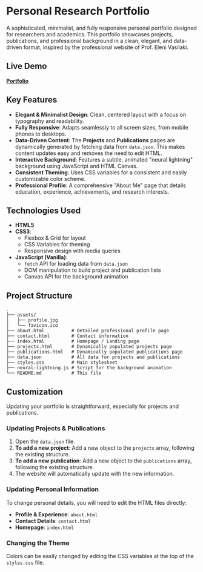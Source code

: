 # Personal Research Portfolio

A sophisticated, minimalist, and fully responsive personal portfolio designed for researchers and academics. This portfolio showcases projects, publications, and professional background in a clean, elegant, and data-driven format, inspired by the professional website of Prof. Eleni Vasilaki.

## Live Demo

**[Portfolio](https://masud1901.github.io/ayon/)**

## Key Features

- **Elegant & Minimalist Design**: Clean, centered layout with a focus on typography and readability.
- **Fully Responsive**: Adapts seamlessly to all screen sizes, from mobile phones to desktops.
- **Data-Driven Content**: The **Projects** and **Publications** pages are dynamically generated by fetching data from `data.json`. This makes content updates easy and removes the need to edit HTML.
- **Interactive Background**: Features a subtle, animated "neural lightning" background using JavaScript and HTML Canvas.
- **Consistent Theming**: Uses CSS variables for a consistent and easily customizable color scheme.
- **Professional Profile**: A comprehensive "About Me" page that details education, experience, achievements, and research interests.

## Technologies Used

- **HTML5**
- **CSS3**:
    - Flexbox & Grid for layout
    - CSS Variables for theming
    - Responsive design with media queries
- **JavaScript (Vanilla)**:
    - `fetch` API for loading data from `data.json`
    - DOM manipulation to build project and publication lists
    - Canvas API for the background animation

## Project Structure

```
.
├── assets/
│   ├── profile.jpg
│   └── favicon.ico
├── about.html          # Detailed professional profile page
├── contact.html        # Contact information
├── index.html          # Homepage / Landing page
├── projects.html       # Dynamically populated projects page
├── publications.html   # Dynamically populated publications page
├── data.json           # All data for projects and publications
├── styles.css          # Main stylesheet
├── neural-lightning.js # Script for the background animation
└── README.md           # This file
```

## Customization

Updating your portfolio is straightforward, especially for projects and publications.

### Updating Projects & Publications

1.  Open the `data.json` file.
2.  **To add a new project**: Add a new object to the `projects` array, following the existing structure.
3.  **To add a new publication**: Add a new object to the `publications` array, following the existing structure.
4.  The website will automatically update with the new information.

### Updating Personal Information

To change personal details, you will need to edit the HTML files directly:
- **Profile & Experience**: `about.html`
- **Contact Details**: `contact.html`
- **Homepage**: `index.html`

### Changing the Theme

Colors can be easily changed by editing the CSS variables at the top of the `styles.css` file.